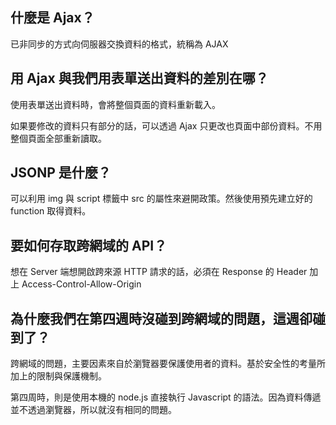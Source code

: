 ## 什麼是 Ajax？
已非同步的方式向伺服器交換資料的格式，統稱為 AJAX

## 用 Ajax 與我們用表單送出資料的差別在哪？
使用表單送出資料時，會將整個頁面的資料重新載入。

如果要修改的資料只有部分的話，可以透過 Ajax 只更改也頁面中部份資料。不用整個頁面全部重新讀取。

## JSONP 是什麼？
可以利用 img 與 script 標籤中 src 的屬性來避開政策。然後使用預先建立好的 function 取得資料。


## 要如何存取跨網域的 API？
想在 Server 端想開啟跨來源 HTTP 請求的話，必須在 Response 的 Header 加上 Access-Control-Allow-Origin

## 為什麼我們在第四週時沒碰到跨網域的問題，這週卻碰到了？
跨網域的問題，主要因素來自於瀏覽器要保護使用者的資料。基於安全性的考量所加上的限制與保護機制。

第四周時，則是使用本機的 node.js 直接執行 Javascript 的語法。因為資料傳遞並不透過瀏覽器，所以就沒有相同的問題。